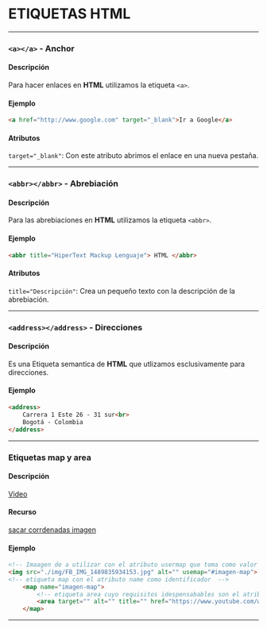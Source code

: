 # ETIQUETAS HTML

****
### `<a></a>` - Anchor 
#### Descripción
Para hacer enlaces en **HTML** utilizamos la etiqueta  `<a>`.
#### Ejemplo
```html
<a href="http://www.google.com" target="_blank">Ir a Google</a>
```

#### Atributos
`target="_blank"`: Con este atributo abrimos el enlace en una nueva pestaña.

****
### `<abbr></abbr>` - Abrebiación
#### Descripción
Para las abrebiaciones en **HTML** utilizamos la etiqueta `<abbr>`.
#### Ejemplo
```html
<abbr title="HiperText Mackup Lenguaje"> HTML </abbr>
```

#### Atributos
`title="Descripción"`: Crea un pequeño texto con la descripción de la abrebiación.

****
### `<address></address>` - Direcciones
#### Descripción
Es una Etiqueta semantica de **HTML** que utlizamos esclusivamente para direcciones.
#### Ejemplo
```html
<address>
    Carrera 1 Este 26 - 31 sur<br>
    Bogotá - Colombia
</address>
```

****
### Etiquetas map y area
#### Descripción
<a href="https://www.youtube.com/watch?v=lQczRyrQJV8&list=PLJubkp8BnTJtgC2QRHCpvLSWPJNaQv2SI&index=7">Video</a>

#### Recurso
<a href="https://www.image-map.net">sacar corrdenadas imagen</a>

#### Ejemplo 
```html
<!-- Imaagen de a utilizar con el atributo usermap que toma como valor el name de map. -->
<img src="./img/FB_IMG_1489835934153.jpg" alt="" usemap="#imagen-map">
<!-- etiqueta map con el atributo name como identificador  -->
    <map name="imagen-map">
        <!-- etiqueta area cuyo requisitos idespensabables son el atributo coords que toma las cooordenadas de la imagen y hrfe que no dice a donde no tiene que llevar esas coordenadas. -->
        <area target="" alt="" title="" href="https://www.youtube.com/watch?v=w1WAu_CpKAA" coords="218,217,220,279,244,311,254,332,265,341,282,343,290,334,303,312,327,278,320,261,330,247,326,216,310,227,280,194,250,214,244,237" shape="poly">
    </map>
```
**** 
